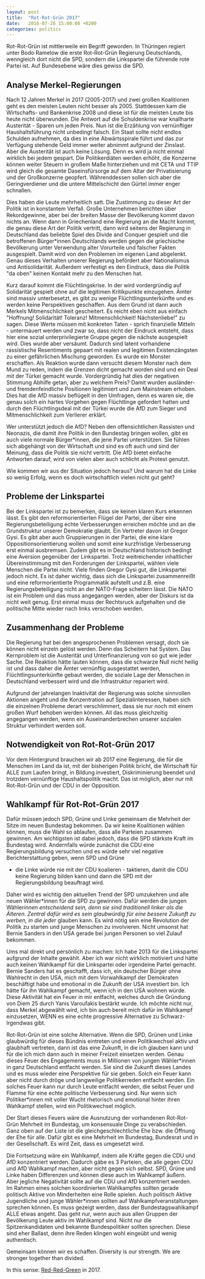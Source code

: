 ```yaml
---
layout: post
title:  "Rot-Rot-Grün 2017"
date:   2016-07-26 15:00:00 +0200
categories: politics
---
```


Rot-Rot-Grün ist mittlerweile ein Begriff geworden. In Thüringen regiert
unter Bodo Ramelow die erste Rot-Rot-Grün Regierung Deutschlands, wenngleich
dort nicht die SPD, sondern die Linkspartei die führende rote Partei ist.
Auf Bundesebene wäre dies gewiss die SPD.

## Analyse Merkel-Regierungen

Nach 12 Jahren Merkel in 2017 (2005-2017) und zwei großen Koalitionen geht
es den meisten Leuten nicht besser als 2005. Stattdessen kam die Wirtschafts-
und Bankenkrise 2008 und diese ist für die meisten Leute bis heute nicht
überwunden. Die Antwort auf die Schuldenkrise war knallharte Austerität -
Sparen um jeden Preis. Nun ist die Erzählung von vernünftiger Haushaltsführung
nicht unbedingt falsch. Ein Staat sollte nicht endlos Schulden aufnehmen,
da dies in eine Abwärtsspirale führt und das zur Verfügung stehende Geld
immer weiter abnimmt aufgrund der Zinslast. Aber die Austerität ist auch
keine Lösung. Denn es wird ja nicht einmal wirklich bei jedem gespart.
Die Politikerdiäten werden erhöht, die Konzerne können weiter Steuern in großem
Maße hinterziehen und mit CETA und TTIP wird gleich die gesamte Daseinsfürsorge
auf dem Altar der Privatisierung und der Großkonzerne geopfert. Währenddessen
sollen sich aber die Geringverdiener und die untere Mittelschicht den Gürtel
immer enger schnallen.

Dies haben die Leute mehrheitlich satt. Die Zustimmung zu dieser Art der Politik
ist in konstantem Verfall. Große Unternehmen berichten über Rekordgewinne,
aber bei der breiten Masse der Bevölkerung kommt davon nichts an. Wenn dann
in Griechenland eine Regierung an die Macht kommt, die genau diese Art der
Politik vertritt, dann wird seitens der Regierung in Deutschland das beliebte
Spiel des Divide and Conquer gespielt und die betroffenen Bürger*innen Deutschlands
werden gegen die griechische Bevölkerung unter Verwendung alter Vorurteile und
falscher Fakten ausgespielt. Damit wird von den Problemen im eigenen Land 
abgelenkt. Genau dieses Verhalten unserer Regierung befördert aber Nationalismus
und Antisolidarität. Außerdem verfestigt es den Eindruck, dass die Politik
"da oben" keinen Kontakt mehr zu den Menschen hat.

Kurz darauf kommt die Flüchtlingskrise. In der wird vordergründig auf Solidarität
gespielt ohne auf die legitimen Kritikpunkte einzugehen. Ämter sind massiv
unterbesetzt, es gibt zu wenige Flüchtlingsunterkünfte und es werden keine
Perspektiven geschaffen. Aus dem Grund ist dann auch Merkels Mitmenschlichkeit
gescheitert. Es reicht eben nicht aus einfach "Hoffnung! Solidarität! Toleranz!
Mitmenschlichkeit! Nächstenliebe!" zu sagen. Diese Werte müssen mit konkreten
Taten - sprich finanzielle Mitteln - untermauert werden und zwar so, dass
nicht der Eindruck entsteht, dass hier eine sozial unterprivilegierte Gruppe
gegen die nächste ausgespielt wird. Dies wurde aber versäumt. Dadurch sind
latent vorhandene rassistische Resentiments gepaart mit realen und legitimen
Existenzängsten zu einer gefährlichen Mischung geworden. Es wurde ein Monster
erschaffen. Als Reaktion wurde dann versucht diesem Monster nach dem Mund zu
reden, indem die Grenzen dicht gemacht worden sind und ein Deal mit der
Türkei gemacht wurde. Vordergründig hat dies der negativen Stimmung Abhilfe
getan, aber zu welchem Preis? Damit wurden ausländer- und fremdenfeindliche
Positionen legitimiert und zum Mainstream erhoben.
Dies hat die AfD massiv beflügelt in den Umfragen, denn es waren sie, die genau
solch ein hartes Vorgehen gegen Flüchtlinge gefordert hatten und durch den
Flüchtlingsdeal mit der Türkei wurde die AfD zum Sieger und Mitmenschlichkeit
zum Verlierer erklärt.

Wer unterstützt jedoch die AfD? Neben den offensichtlichen Rassisten und Neonazis,
die damit ihre Politik in den Bundestag bringen wollen, gibt es auch viele
normale Bürger*innen, die jene Partei unterstützen. Sie fühlen sich abgehängt
von der Wirtschaft und sind es oft auch und sind der Meinung, dass die
Politik sie nicht vertritt. Die AfD bietet einfache Antworten darauf, wird von
vielen aber auch schlicht als Protest genutzt.

Wie kommen wir aus der Situation jedoch heraus? Und warum hat die Linke so
wenig Erfolg, wenn es doch wirtschaftlich vielen nicht gut geht?

## Probleme der Linkspartei

Bei der Linkspartei ist zu bemerken, dass sie keinen klaren Kurs erkennen lässt.
Es gibt den reformorientierten Flügel der Partei, der über eine Regierungsbeteiligung
echte Verbesserungen erreichen möchte und an die Grundstruktur unserer Demokratie
glaubt. Ein Vertreter davon ist Gregor Gysi. Es gibt aber auch Gruppierungen
in der Partei, die eine klare Oppositionsorientierung wollen und somit
eine kurzfristige Verbesserung erst einmal ausbremsen. Zudem gibt es in Deutschland
historisch bedingt eine Aversion gegenüber der Linkspartei. Trotz weitreichender
inhaltlicher Übereinstimmung mit den Forderungen der Linkspartei, wählen viele
Menschen die Partei nicht. Viele finden Gregor Gysi gut, die Linkspartei jedoch
nicht. Es ist daher wichtig, dass sich die Linkspartei zusammenreißt und
eine reformorientierte Programmatik aufstellt und z.B. eine Regierungsbeteiligung
nicht an der NATO-Frage scheitern lässt. Die NATO ist ein Problem und das muss
angegangen werden, aber der Diskurs ist da nicht weit genug. Erst einmal
muss der Rechtsruck aufgehalten und die politische Mitte wieder nach links
verschoben werden.

## Zusammenhang der Probleme

Die Regierung hat bei den angesprochenen Problemen versagt, doch sie können
nicht einzeln gelöst werden. Denn das Scheitern hat System. Das Kernproblem
ist die Austerität und Unterfinanzierung von so gut wie jeder Sache.
Die Reaktion hätte lauten können, dass die schwarze Null nicht heilig ist
und dass daher die Ämter vernünftig ausgestattet werden, Flüchtlingsunterkünfte
gebaut werden, die soziale Lage der Menschen in Deutschland verbessert wird
und die Infrastruktur repariert wird.

Aufgrund der jahrelangen Inaktivität der Regierung was solche sinnvollen
Aktionen angeht und die Konzentration auf Spezialinteressen, haben sich die
einzelnen Probleme derart verschlimmert, dass sie nur noch mit einem großen
Wurf behoben werden können. All das muss gleichzeitig angegangen werden,
wenn ein Auseinanderbrechen unserer sozialen Struktur verhindert werden soll.

## Notwendigkeit von Rot-Rot-Grün 2017

Vor dem Hintergrund brauchen wir ab 2017 eine Regierung, die für die Menschen
im Land da ist, mit der bisherigen Politik bricht, die Wirtschaft für ALLE
zum Laufen bringt, in Bildung investiert, Diskriminierung beendet und trotzdem
vernünftige Haushaltspolitik macht. Das ist möglich, aber nur mit Rot-Rot-Grün
und der CDU in der Opposition.

## Wahlkampf für Rot-Rot-Grün 2017

Dafür müssen jedoch SPD, Grüne und Linke gemeinsam die Mehrheit der Sitze
im neuen Bundestag bekommen. Da wir keine Koalitionen wählen können, muss
die Wahl so ablaufen, dass alle Parteien zusammen gewinnen.
Am wichtigsten ist dabei jedoch, dass die SPD stärkste Kraft im Bundestag
wird. Andernfalls würde zunächst die CDU eine Regierungsbildung versuchen
und es würde sehr viel negative Berichterstattung geben, wenn SPD und Grüne
- die Linke würde nie mit der CDU koalieren - taktieren, damit die CDU
keine Regierung bilden kann und dann die SPD mit der Regierungsbildung
beauftragt wird. 

Daher wird es wichtig den aktuellen Trend der SPD umzukehren und alle neuen
Wähler\*innen für die SPD zu gewinnen. Dafür werden die jungen Wähler*innen
entscheidend sein, denn sie sind traditionell linker als die Älteren.
Zentral dafür wird es sein glaubwürdig für eine bessere Zukunft zu werben,
in die jede*r glauben kann. Es wird nötig sein eine Revolution der Politik
zu starten und junge Menschen zu involvieren. Nicht umsonst hat Bernie Sanders
in den USA gerade bei jungen Personen so viel Zulauf bekommen.

Ums mal direkt und persönlich zu machen: Ich habe 2013 für die Linkspartei
aufgrund der Inhalte gewählt. Aber ich war nicht wirklich motiviert und
hätte auch keinen Wahlkampf für die Linkspartei oder irgendeine Partei gemacht.
Bernie Sanders hat es geschafft, dass ich, ein deutscher Bürger ohne Wahlrecht
in den USA, mich mit dem Vorwahlkampf der Demokraten beschäftigt habe und
emotional in die Zukunft der USA investiert bin. Ich hätte für ihn Wahlkampf
gemacht, wenn ich in den USA wohnen würde. Diese Aktivität hat ein Feuer
in mir entfacht, welches durch die Gründung von Diem 25 durch Yanis Varoufakis
bestärkt wurde. Ich möchte nicht nur, dass Merkel abgewählt wird, ich bin
auch bereit mich dafür im Wahlkampf einzusetzen, WENN es eine echte progressive
Alternative zu Schwarz-Irgendwas gibt.

Rot-Rot-Grün ist eine solche Alternative. Wenn die SPD, Grünen und Linke glaubwürdig
für dieses Bündnis eintreten und einen Politikwechsel aktiv und glaubhaft vertreten,
dann ist das eine Zukunft, in die ich glauben kann und für die ich mich dann 
auch in meiner Freizeit einsetzen werden. Genau dieses Feuer des Engagements
muss in Millionen von jungen Wähler\*innen in ganz Deutschland entfacht werden.
Sie sind die Zukunft dieses Landes und es muss wieder eine Perspektive für
sie geben. Solch ein Feuer kann aber nicht durch dröge und langweilige
Politikerreden entfacht werden. Ein solches Feuer kann nur durch Leute
entfacht werden, die selbst Feuer und Flamme für eine echte politische
Verbesserung sind. Nur wenn sich Politiker*innen mit voller Wucht rhetorisch und
emotional hinter ihren Wahlkampf stellen, wird ein Politikwechsel möglich.

Der Start dieses Feuers wäre die Ausnutzung der vorhandenen Rot-Rot-Grün Mehrheit
im Bundestag, um konsensuale Dinge zu verabschieden. Ganz oben auf der Liste
ist die gleichgeschlechtliche Ehe bzw. die Öffnung der Ehe für alle. Dafür
gibt es eine Mehrheit im Bundestag, Bundesrat und in der Gesellschaft. Es wird
Zeit, dass es umgesetzt wird.

Die Fortsetzung wäre ein Wahlkampf, indem alle Kräfte gegen die CDU und AfD
konzentriert werden. Dadurch gäbe es 3 Parteien, die alle gegen CDU und AfD
Wahlkampf machen, aber nicht gegen sich selbst. SPD, Grüne und Linke
haben Differenzen und können diese auch im Wahlkampf äußern. Aber jegliche
Negativität sollte auf die CDU und AfD konzentriert werden.
Im Rahmen eines solchen koordinierten Wahlkampfes sollten gerade politisch
Aktive von Minderheiten eine Rolle spielen. Auch politisch Aktive Jugendliche
und junge Wähler*innen sollten auf Wahlkampfveranstaltungen sprechen können.
Es muss gezeigt werden, dass der Bundestagswahlkampf ALLE etwas angeht. Das geht
nur, wenn auch aus allen Gruppen der Bevölkerung Leute aktiv im Wahlkampf sind.
Nicht nur die Spitzenkandidaten und bekannte Bundespolitiker sollten sprechen.
Diese sind eher Ballast, denn ihre Reden klingen wohl eingeübt und wenig authentisch.

Gemeinsam können wir es schaffen. Diversity is our strength. We are stronger
together than divided.

In this sense: [Red-Red-Green](https://www.rot2gruen.de) in 2017.
